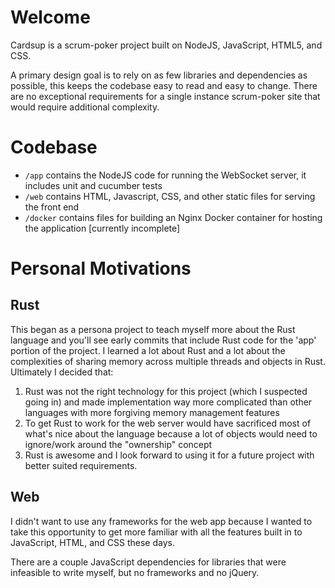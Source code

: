 # Welcome

Cardsup is a scrum-poker project built on NodeJS, JavaScript, HTML5, and CSS.

A primary design goal is to rely on as few libraries and dependencies as possible, this keeps the codebase easy to read and easy to change. There are no exceptional requirements for a single instance scrum-poker site that would require additional complexity.

# Codebase

- `/app` contains the NodeJS code for running the WebSocket server, it includes unit and cucumber tests
- `/web` contains HTML, Javascript, CSS, and other static files for serving the front end
- `/docker` contains files for building an Nginx Docker container for hosting the application [currently incomplete]

# Personal Motivations


## Rust

This began as a persona project to teach myself more about the Rust language and you'll see early commits that include Rust code for the 'app' portion of the project. I learned a lot about Rust and a lot about the complexities of sharing memory across multiple threads and objects in Rust. Ultimately I decided that:

1. Rust was not the right technology for this project (which I suspected going in) and made implementation way more complicated than other languages with more forgiving memory management features
2. To get Rust to work for the web server would have sacrificed most of what's nice about the language because a lot of objects would need to ignore/work around the "ownership" concept
3. Rust is awesome and I look forward to using it for a future project with better suited requirements.

## Web

I didn't want to use any frameworks for the web app because I wanted to take this opportunity to get more familiar with all the features built in to JavaScript, HTML, and CSS these days.

There are a couple JavaScript dependencies for libraries that were infeasible to write myself, but no frameworks and no jQuery.
